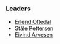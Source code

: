 ### Leaders

* [Erlend Oftedal](mailto:erlend.oftedal@owasp.org)
* [Ståle Pettersen](mailto:stale.pettersen@owasp.org)
* [Eivind Arvesen](mailto:eivind.arvesen@owasp.org)
